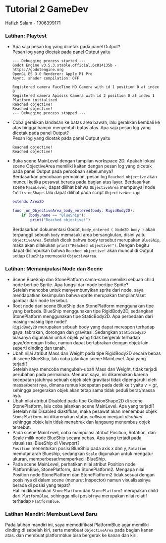 # Tutorial 2 GameDev
Hafizh Salam - 1906399171

### Latihan: Playtest
- Apa saja pesan log yang dicetak pada panel Output?  
Pesan log yang dicetak pada panel Output yaitu
    ```
    --- Debugging process started ---
    Godot Engine v3.5.3.stable.official.6c814135b - https://godotengine.org
    OpenGL ES 3.0 Renderer: Apple M1 Pro
    Async. shader compilation: OFF
    
    Registered camera FaceTime HD Camera with id 1 position 0 at index 0
    Registered camera Apissss Camera with id 2 position 0 at index 1
    Platform initialized
    Reached objective!
    Reached objective!
    --- Debugging process stopped ---
    ```
- Coba gerakkan landasan ke batas area bawah, lalu gerakkan kembali ke atas hingga hampir menyentuh batas atas. Apa saja pesan log yang dicetak pada panel Output?  
Pesan log yang dicetak pada panel Output yaitu
    ```
    Reached objective!
    Reached objective!
    ```
- Buka scene MainLevel dengan tampilan workspace 2D. Apakah lokasi scene ObjectiveArea memiliki kaitan dengan pesan log yang dicetak pada panel Output pada percobaan sebelumnya?  
Berdasarkan percobaan permainan, pesan log `Reached objective` akan muncul ketika pesawat berada pada bagian atas layar. Berdasarkan scene `MainLevel`, dapat dilihat bahwa `ObjectiveArea` mempunyai node `CollisionShape`. lalu dapat dilihat pada script `ObjectiveArea.gd`
    ```gd
    extends Area2D

    func _on_ObjectiveArea_body_entered(body: RigidBody2D):
        if (body.name == "BlueShip"):
            print("Reached objective!")
    ```
    Berdasarkan dokumentasi Godot, `body_entered ( Node2D body )` akan terpanggil sebuah `body` memasuki area bersangkutan, disini yaitu `ObjectiveArea`. Setelah dicek bahwa body tersebut merupakan `BlueShip`, maka akan dilakukan `print("Reached objective!")`. Dengan begitu dapat disimpulkan bahwa `Reached objective!` akan muncul di Output setiap `BlueShip` memasuki `ObjectiveArea`.

### Latihan: Memanipulasi Node dan Scene
- Scene BlueShip dan StonePlatform sama-sama memiliki sebuah child node bertipe Sprite. Apa fungsi dari node bertipe Sprite?  
Setelah mencoba untuk menyembunyikan sprite dari node, saya mendapatkan kesimpulan bahwa sprite merupakan tampilan/aset gambar dari node tersebut.
- Root node dari scene BlueShip dan StonePlatform menggunakan tipe yang berbeda. BlueShip menggunakan tipe RigidBody2D, sedangkan StonePlatform menggunakan tipe StaticBody2D. Apa perbedaan dari masing-masing tipe node?  
`RigidBody2D` merupakan sebuah body yang dapat merespon terhadap gaya, tabrakan, dorongan dan gravitasi. Sedangkan `StaticBody2D` biasanya digunakan untuk objek yang tidak bergerak terhadap gaya/dorongan fisika, namun dapat bertabrakan dengan objek lain seperti dinding dan tanah.
- Ubah nilai atribut Mass dan Weight pada tipe RigidBody2D secara bebas di scene BlueShip, lalu coba jalankan scene MainLevel. Apa yang terjadi?  
Setelah saya mencoba mengubah-ubah Mass dan Weight, tidak terjadi perubahan pada permainan. Menurut saya, ini dikarenakan karena kecepatan jatuhnya sebuah objek oleh gravitasi tidak dipengaruhi oleh massa/berat nya, dimana rumus kecepatan pada detik ke t yaitu $v = gt$, sehingga pergerakan objek akan tetap sama tidak peduli berat/massa nya.
- Ubah nilai atribut Disabled pada tipe CollisionShape2D di scene StonePlatform, lalu coba jalankan scene MainLevel. Apa yang terjadi?  
Setelah nilai Disabled diaktifkan, maka pesawat akan menembus objek `StonePlatform`. ini dikarenakan status *collision* menjadi *disabled* sehingga objek lain tidak menabrak dan langsung menembus objek tersebut.
- Pada scene MainLevel, coba manipulasi atribut Position, Rotation, dan Scale milik node BlueShip secara bebas. Apa yang terjadi pada visualisasi BlueShip di Viewport?  
`Position` menentukan posisi BlueShip pada axis x dan y, `Rotation` memutar arah Blueship, sedangkan `Scale` digunakan untuk mengatur ukuran, memperbesar/memperkecil BlueShip.
- Pada scene MainLevel, perhatikan nilai atribut Position node PlatformBlue, StonePlatform, dan StonePlatform2. Mengapa nilai Position node StonePlatform dan StonePlatform2 tidak sesuai dengan posisinya di dalam scene (menurut Inspector) namun visualisasinya berada di posisi yang tepat?  
Hal ini dikarenakan `StonePlatform` dan `StonePlatform2` merupakan child dari `PlatformBlue`, sehingga nilai posisi nya merupakan nilai relatif terhadap `PlatformBlue`.

### Latihan Mandiri: Membuat Level Baru

Pada latihan mandiri ini, saya memodifikasi PlatformBlue agar memiliki dinding di sebelah kiri, serta membuat `ObjectiveArea` pada bagian kanan atas. dan membuat platformblue bisa bergerak ke kanan dan kiri.